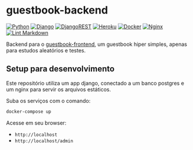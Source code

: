# guestbook-backend

[![Python](https://img.shields.io/badge/python-%2314354C.svg?style=flat&logo=python&logoColor=white)](https://www.python.org/)
[![Django](https://img.shields.io/badge/django-%23092E20.svg?style=flat&logo=django&logoColor=white)](https://www.djangoproject.com/)
[![DjangoREST](https://img.shields.io/badge/DJANGO-REST-ff1709?style=flat&logo=django&logoColor=white&color=ff1709&labelColor=gray)](https://www.django-rest-framework.org/)
[![Heroku](https://img.shields.io/badge/heroku-%23430098.svg?style=flat&logo=heroku&logoColor=white)](https://www.heroku.com)
[![Docker](https://img.shields.io/badge/docker-%230db7ed.svg?style=flat&logo=docker&logoColor=white)](https://www.docker.com/)
[![Nginx](https://img.shields.io/badge/nginx-%23009639.svg?style=flat&logo=nginx&logoColor=white)](https://www.nginx.com/)
[![Lint Markdown](https://github.com/renanstn/guestbook-backend/actions/workflows/markdown-lint.yaml/badge.svg)](https://github.com/renanstn/guestbook-backend/actions/workflows/markdown-lint.yaml)

Backend para o [guestbook-frontend](https://github.com/renanstn/guestbook-frontend),
um guestbook hiper simples, apenas para estudos aleatórios e testes.

## Setup para desenvolvimento

Este repositório utiliza um app django, conectado a um banco postgres e um
nginx para servir os arquivos estáticos.

Suba os serviços com o comando:

```sh
docker-compose up
```

Acesse em seu browser:

- `http://localhost`
- `http://localhost/admin`
